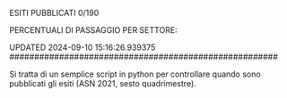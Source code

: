 ESITI PUBBLICATI 0/190 

PERCENTUALI DI PASSAGGIO PER SETTORE:

UPDATED 2024-09-10 15:16:26.939375
###################################################### 

Si tratta di un semplice script in python per controllare quando sono pubblicati gli esiti (ASN 2021, sesto quadrimestre).


